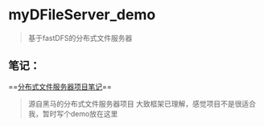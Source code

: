 # myDFileServer_demo

> 基于fastDFS的分布式文件服务器

## 笔记：
==[分布式文件服务器项目笔记](https://icnutufqe28c.feishu.cn/wiki/Zcr3wyUjpi3NvukVkpScLuYxneh?from=from_copylink)==

> 源自黑马的分布式文件服务器项目
> 大致框架已理解，感觉项目不是很适合我，暂时写个demo放在这里
